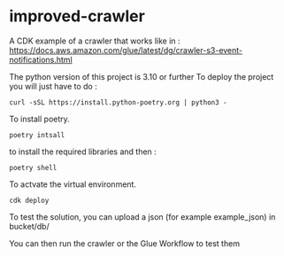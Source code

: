 # improved-crawler
A CDK example of a crawler that works like in : https://docs.aws.amazon.com/glue/latest/dg/crawler-s3-event-notifications.html

The python version of this project is 3.10 or further
To deploy the project you will just have to do :
```
curl -sSL https://install.python-poetry.org | python3 -
```
To install poetry.
```
poetry intsall
```
to install the required libraries and then :
```
poetry shell
```
To actvate the virtual environment.
```
cdk deploy
```

To test the solution, you can upload a json (for example example_json) in bucket/db/

You can then run the crawler or the Glue Workflow to test them
